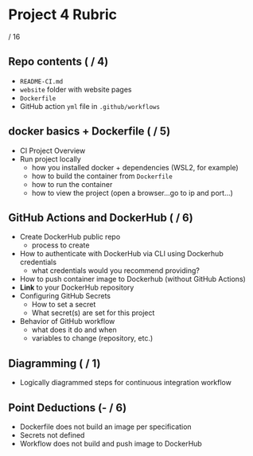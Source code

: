# Project 4 Rubric

/ 16

## Repo contents ( / 4)

- `README-CI.md`
- `website` folder with website pages
- `Dockerfile`
- GitHub action `yml` file in `.github/workflows`

## docker basics + Dockerfile ( / 5)

- CI Project Overview
- Run project locally
  - how you installed docker + dependencies (WSL2, for example)
  - how to build the container from `Dockerfile`
  - how to run the container
  - how to view the project (open a browser...go to ip and port...)

## GitHub Actions and DockerHub ( / 6)

- Create DockerHub public repo
  - process to create
- How to authenticate with DockerHub via CLI using Dockerhub credentials
  - what credentials would you recommend providing?
- How to push container image to Dockerhub (without GitHub Actions)
- **Link** to your DockerHub repository
- Configuring GitHub Secrets
  - How to set a secret
  - What secret(s) are set for this project
- Behavior of GitHub workflow
  - what does it do and when
  - variables to change (repository, etc.)

## Diagramming ( / 1)

- Logically diagrammed steps for continuous integration workflow

## Point Deductions (- / 6)

- Dockerfile does not build an image per specification
- Secrets not defined
- Workflow does not build and push image to DockerHub
